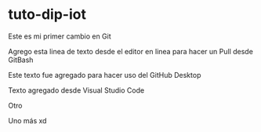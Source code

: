 # tuto-dip-iot
Este es mi primer cambio en Git


Agrego esta linea de texto desde el editor en linea para hacer un Pull desde GitBash

Este texto fue agregado para hacer uso del GitHub Desktop

Texto agregado desde Visual Studio Code

Otro

Uno más xd